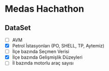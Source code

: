 # Medas Hachathon

## DataSet
- [ ] AVM
- [X] Petrol İstasyonları (PO, SHELL, TP, Aytemiz)
- [ ] İlçe bazında Seçmen Verisi
- [X] İlçe bazında Gelişmişlik Düzeyleri
- [ ] İl bazında motorlu araç sayısı
